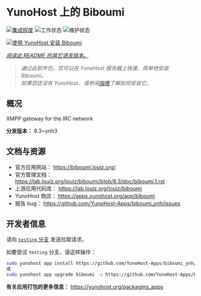 <!--
注意：此 README 由 <https://github.com/YunoHost/apps/tree/master/tools/readme_generator> 自动生成
请勿手动编辑。
-->

# YunoHost 上的 Biboumi

[![集成程度](https://dash.yunohost.org/integration/biboumi.svg)](https://dash.yunohost.org/appci/app/biboumi) ![工作状态](https://ci-apps.yunohost.org/ci/badges/biboumi.status.svg) ![维护状态](https://ci-apps.yunohost.org/ci/badges/biboumi.maintain.svg)

[![使用 YunoHost 安装 Biboumi](https://install-app.yunohost.org/install-with-yunohost.svg)](https://install-app.yunohost.org/?app=biboumi)

*[阅读此 README 的其它语言版本。](./ALL_README.md)*

> *通过此软件包，您可以在 YunoHost 服务器上快速、简单地安装 Biboumi。*  
> *如果您还没有 YunoHost，请参阅[指南](https://yunohost.org/install)了解如何安装它。*

## 概况

XMPP gateway for the IRC network

**分发版本：** 8.3~ynh3
## 文档与资源

- 官方应用网站： <https://biboumi.louiz.org/>
- 官方管理文档： <https://lab.louiz.org/louiz/biboumi/blob/8.3/doc/biboumi.1.rst>
- 上游应用代码库： <https://lab.louiz.org/louiz/biboumi>
- YunoHost 商店： <https://apps.yunohost.org/app/biboumi>
- 报告 bug： <https://github.com/YunoHost-Apps/biboumi_ynh/issues>

## 开发者信息

请向 [`testing` 分支](https://github.com/YunoHost-Apps/biboumi_ynh/tree/testing) 发送拉取请求。

如要尝试 `testing` 分支，请这样操作：

```bash
sudo yunohost app install https://github.com/YunoHost-Apps/biboumi_ynh/tree/testing --debug
或
sudo yunohost app upgrade biboumi -u https://github.com/YunoHost-Apps/biboumi_ynh/tree/testing --debug
```

**有关应用打包的更多信息：** <https://yunohost.org/packaging_apps>
